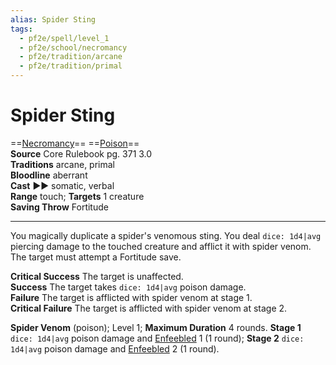 ```yaml
---
alias: Spider Sting
tags:
  - pf2e/spell/level_1
  - pf2e/school/necromancy
  - pf2e/tradition/arcane
  - pf2e/tradition/primal
---
```


# Spider Sting

==[Necromancy](Necromancy.md)== ==[Poison](Poison.md)==  
__Source__ Core Rulebook pg. 371 3.0  
**Traditions** arcane, primal  
**Bloodline** aberrant  
**Cast** ►► somatic, verbal  
**Range** touch; **Targets** 1 creature  
**Saving Throw** Fortitude

---

You magically duplicate a spider's venomous sting. You deal `dice: 1d4|avg` piercing damage to the touched creature and afflict it with spider venom. The target must attempt a Fortitude save.

**Critical Success** The target is unaffected.  
**Success** The target takes `dice: 1d4|avg` poison damage.  
**Failure** The target is afflicted with spider venom at stage 1.  
**Critical Failure** The target is afflicted with spider venom at stage 2.

**Spider Venom** (poison); Level 1; **Maximum Duration** 4 rounds. **Stage 1** `dice: 1d4|avg` poison damage and [Enfeebled](Enfeebled.md) 1 (1 round); **Stage 2** `dice: 1d4|avg` poison damage and [Enfeebled](Enfeebled.md) 2 (1 round).
